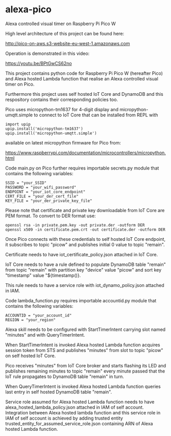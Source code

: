 # alexa-pico
Alexa controlled visual timer on Raspberry Pi Pico W

High level architecture of this project can be found here:

http://pico-on-aws.s3-website-eu-west-1.amazonaws.com

Operation is demonstrated in this video:

https://youtu.be/BPtGwCS62no

This project contains python code for Raspberry Pi Pico W (hereafter Pico) and Alexa hosted Lambda function that realise an Alexa controlled visual timer on Pico.

Furthermore this project uses self hosted IoT Core and DynamoDB and this respository contains their corresponding policies too.

Pico uses micropython-tm1637 for 4-digit display and micropython-umqtt.simple to connect to IoT Core that can be installed from REPL with
```
import upip  
upip.install('micropython-tm1637')
upip.install('micropython-umqtt.simple')
```
available on latest micropython firmware for Pico from: 

https://www.raspberrypi.com/documentation/microcontrollers/micropython.html

Code main.py on Pico further requires importable secrets.py module that contains the following variables:
```
SSID = "your_SSID"  
PASSWORD = "your_wifi_password"  
ENDPOINT = "your_iot_core_endpoint"  
CERT_FILE = "your_der_cert_file"  
KEY_FILE = "your_der_private_key_file"  
```
Please note that certificate and private key downloadable from IoT Core are PEM format. To convert to DER format use:
```
openssl rsa -in private.pem.key -out private.der -outform DER  
openssl x509 -in certificate.pem.crt -out certificate.der -outform DER
```
Once Pico connects with these credentials to self hosted IoT Core endpoint, it subscribes to topic "picow" and publishes initial 0 value to topic "remain".

Certificate needs to have iot_certificate_policy.json attached in IoT Core.

IoT Core needs to have a rule defined to populate DynamoDB table "remain" from topic "remain" with partition key "device" value "picow" and sort key "timestamp" value "${timestamp()}.

This rule needs to have a service role with iot_dynamo_policy.json attached in IAM.

Code lambda_function.py requires importable accountid.py module that contains the following variables:
```
ACCOUNTID = "your_account_id"  
REGION = "your_region"
```
Alexa skill needs to be configured with StartTimerIntent carrying slot named "minutes" and with QueryTimerIntent.

When StartTimerIntent is invoked Alexa hosted Lambda function acquires session token from STS and publishes "minutes" from slot to topic "picow" on self hosted IoT Core.

Pico receives "minutes" from IoT Core broker and starts flashing its LED and publishes remaining minutes to topic "remain" every minute passed that the IoT rule propagates to DynamoDB table "remain" in turn.

When QueryTimerIntent is invoked Alexa hosted Lambda function queries last entry in self hosted DynamoDB table "remain".

Service role assumed for Alexa hosted Lambda function needs to have alexa_hosted_lambda_policy.json attached in IAM of self account. Integration between Alexa hosted lambda function and this service role in IAM of self account is achieved by adding trusted entity trusted_entity_for_assumed_service_role.json containing ARN of Alexa hosted Lambda function.
